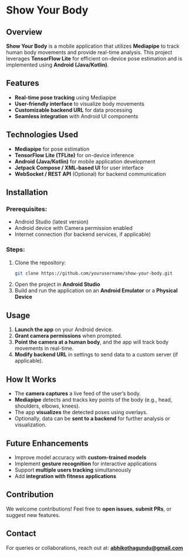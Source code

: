 # Show Your Body

## Overview
**Show Your Body** is a mobile application that utilizes **Mediapipe** to track human body movements and provide real-time analysis. This project leverages **TensorFlow Lite** for efficient on-device pose estimation and is implemented using **Android (Java/Kotlin)**.

## Features
- **Real-time pose tracking** using Mediapipe
- **User-friendly interface** to visualize body movements
- **Customizable backend URL** for data processing
- **Seamless integration** with Android UI components

## Technologies Used
- **Mediapipe** for pose estimation
- **TensorFlow Lite (TFLite)** for on-device inference
- **Android (Java/Kotlin)** for mobile application development
- **Jetpack Compose / XML-based UI** for user interface
- **WebSocket / REST API** (Optional) for backend communication

## Installation
### Prerequisites:
- Android Studio (latest version)
- Android device with Camera permission enabled
- Internet connection (for backend services, if applicable)

### Steps:
1. Clone the repository:
   ```bash
   git clone https://github.com/yourusername/show-your-body.git
   ```
2. Open the project in **Android Studio**
3. Build and run the application on an **Android Emulator** or a **Physical Device**

## Usage
1. **Launch the app** on your Android device.
2. **Grant camera permissions** when prompted.
3. **Point the camera at a human body**, and the app will track body movements in real-time.
4. **Modify backend URL** in settings to send data to a custom server (if applicable).

## How It Works
- The **camera captures** a live feed of the user’s body.
- **Mediapipe** detects and tracks key points of the body (e.g., head, shoulders, elbows, knees).
- The app **visualizes** the detected poses using overlays.
- Optionally, data can be **sent to a backend** for further analysis or visualization.

## Future Enhancements
- Improve model accuracy with **custom-trained models**
- Implement **gesture recognition** for interactive applications
- Support **multiple users tracking** simultaneously
- Add **integration with fitness applications**

## Contribution
We welcome contributions! Feel free to **open issues**, **submit PRs**, or suggest new features.

## Contact
For queries or collaborations, reach out at: **abhikothagundu@gmail.com**

